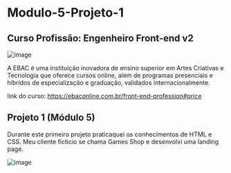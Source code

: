 # Modulo-5-Projeto-1

## Curso Profissão: Engenheiro Front-end v2

![image](https://github.com/natsalete/curso_ebac_frontend/assets/135389319/767bad07-631d-48fe-be07-b8c0345e7ac0)

A EBAC é uma instituição inovadora de ensino superior em Artes Criativas e Tecnologia que oferece cursos online, além de programas presenciais e híbridos de especialização e graduação, validados internacionalmente.

link do curso: https://ebaconline.com.br/front-end-profession#price

## Projeto 1 (Módulo 5)

Durante este primeiro projeto  praticaquei os conhecimentos de HTML e CSS. Meu cliente ficticio se chama Games Shop e  desenvolvi uma landing page.

![image](https://github.com/natsalete/Modulo-5-Projeto-1---Games-Shop/assets/135389319/be00c3eb-9128-4f23-ac59-c24b7e7017e9)
